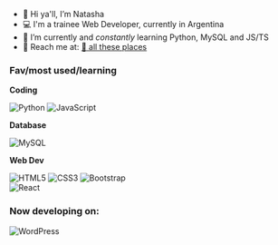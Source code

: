 - 👋 Hi ya'll, I’m Natasha
- 💻 I'm a trainee Web Developer, currently in Argentina
- 🌱 I’m currently and _constantly_ learning Python, MySQL and JS/TS 
- 💌 Reach me at: [:unicorn: all these places](https://ifelse.carrd.co)

### Fav/most used/learning
**Coding**

![Python](https://img.shields.io/badge/python-3670A0?style=for-the-badge&logo=python&logoColor=ffdd54) ![JavaScript](https://img.shields.io/badge/javascript-%23323330.svg?style=for-the-badge&logo=javascript&logoColor=%23F7DF1E)

**Database**

![MySQL](https://img.shields.io/badge/mysql-%2300f.svg?style=for-the-badge&logo=mysql&logoColor=white)

**Web Dev**

![HTML5](https://img.shields.io/badge/html5-%23E34F26.svg?style=for-the-badge&logo=html5&logoColor=white) ![CSS3](https://img.shields.io/badge/css3-%231572B6.svg?style=for-the-badge&logo=css3&logoColor=white) ![Bootstrap](https://img.shields.io/badge/bootstrap-%23563D7C.svg?style=for-the-badge&logo=bootstrap&logoColor=white)  
 ![React](https://img.shields.io/badge/react-%2320232a.svg?style=for-the-badge&logo=react&logoColor=%2361DAFB)  

### Now developing on:

![WordPress](https://img.shields.io/badge/WordPress-%23117AC9.svg?style=for-the-badge&logo=WordPress&logoColor=white)
